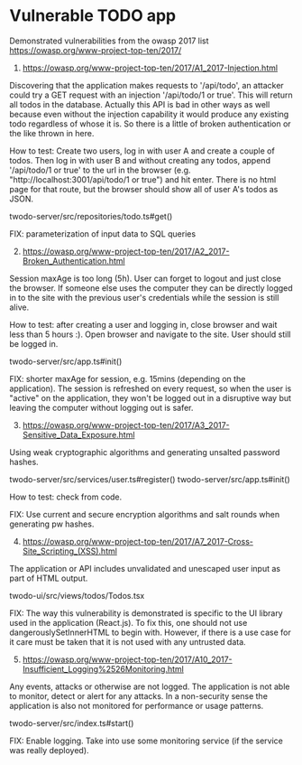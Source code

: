 # Vulnerable TODO app

Demonstrated vulnerabilities from the owasp 2017 list https://owasp.org/www-project-top-ten/2017/

1) https://owasp.org/www-project-top-ten/2017/A1_2017-Injection.html

Discovering that the application makes requests to '/api/todo', an attacker could try
a GET request with an injection '/api/todo/1 or true'. This will return all todos in
the database. Actually this API is bad in other ways as well because even without the
injection capability it would produce any existing todo regardless of whose it is.
So there is a little of broken authentication or the like thrown in here.

How to test: Create two users, log in with user A and create a couple of todos. Then
log in with user B and without creating any todos, append '/api/todo/1 or true'
to the url in the browser (e.g. "http://localhost:3001/api/todo/1 or true") and hit enter.
There is no html page for that route, but the browser should show all of user A's todos
as JSON.

twodo-server/src/repositories/todo.ts#get()

FIX: parameterization of input data to SQL queries

2) https://owasp.org/www-project-top-ten/2017/A2_2017-Broken_Authentication.html

Session maxAge is too long (5h). User can forget to logout and just close the
browser. If someone else uses the computer they can be directly logged in to
the site with the previous user's credentials while the session is still alive.

How to test: after creating a user and logging in, close browser and wait less
than 5 hours :). Open browser and navigate to the site. User should still be
logged in.

twodo-server/src/app.ts#init()

FIX: shorter maxAge for session, e.g. 15mins (depending on the application).
The session is refreshed on every request, so when the user is "active" on
the application, they won't be logged out in a disruptive way but leaving the
computer without logging out is safer.

3) https://owasp.org/www-project-top-ten/2017/A3_2017-Sensitive_Data_Exposure.html

Using weak cryptographic algorithms and generating unsalted password hashes.

twodo-server/src/services/user.ts#register()
twodo-server/src/app.ts#init()

How to test: check from code.

FIX: Use current and secure encryption algorithms and salt rounds when generating pw hashes.

4) https://owasp.org/www-project-top-ten/2017/A7_2017-Cross-Site_Scripting_(XSS).html

The application or API includes unvalidated and unescaped user input as part of HTML output.

twodo-ui/src/views/todos/Todos.tsx

FIX: The way this vulnerability is demonstrated is specific to the UI library used in
the application (React.js). To fix this, one should not use dangerouslySetInnerHTML
to begin with. However, if there is a use case for it care must be taken that it is not
used with any untrusted data.

5) https://owasp.org/www-project-top-ten/2017/A10_2017-Insufficient_Logging%2526Monitoring.html

Any events, attacks or otherwise are not logged. The application is not able to monitor,
detect or alert for any attacks. In a non-security sense the application is also not
monitored for performance or usage patterns.

twodo-server/src/index.ts#start()

FIX: Enable logging. Take into use some monitoring service (if the service was really deployed).

